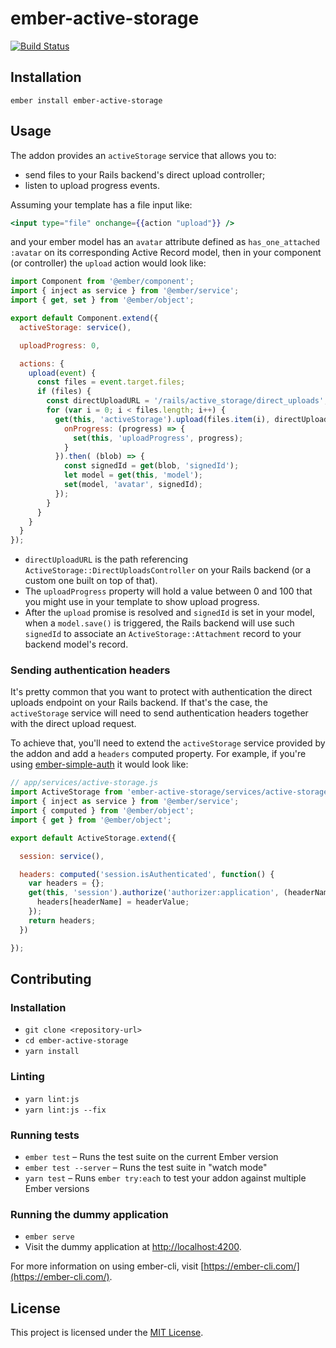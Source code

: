 ember-active-storage
==============================================================================

[![Build Status](https://travis-ci.org/algonauti/ember-active-storage.svg?branch=master)](https://travis-ci.org/algonauti/ember-active-storage)


Installation
------------------------------------------------------------------------------

```
ember install ember-active-storage
```


Usage
------------------------------------------------------------------------------

The addon provides an `activeStorage` service that allows you to:

- send files to your Rails backend's direct upload controller;
- listen to upload progress events.

Assuming your template has a file input like:

```hbs
<input type="file" onchange={{action "upload"}} />
```

and your ember model has an `avatar` attribute defined as `has_one_attached :avatar` on its corresponding Active Record model, then in your component (or controller) the `upload` action would look like:

```javascript
import Component from '@ember/component';
import { inject as service } from '@ember/service';
import { get, set } from '@ember/object';

export default Component.extend({
  activeStorage: service(),

  uploadProgress: 0,

  actions: {
    upload(event) {
      const files = event.target.files;
      if (files) {
        const directUploadURL = '/rails/active_storage/direct_uploads';
        for (var i = 0; i < files.length; i++) {
          get(this, 'activeStorage').upload(files.item(i), directUploadURL, {
            onProgress: (progress) => {
              set(this, 'uploadProgress', progress);
            }
          }).then( (blob) => {
            const signedId = get(blob, 'signedId');
            let model = get(this, 'model');
            set(model, 'avatar', signedId);
          });
        }
      }
    }
  }
});

```

- `directUploadURL` is the path referencing `ActiveStorage::DirectUploadsController` on your Rails backend (or a custom one built on top of that).
- The `uploadProgress` property will hold a value between 0 and 100 that you might use in your template to show upload progress.
- After the `upload` promise is resolved and `signedId` is set in your model, when a `model.save()` is triggered, the Rails backend will use such `signedId` to associate an `ActiveStorage::Attachment` record to your backend model's record.


### Sending authentication headers

It's pretty common that you want to protect with authentication the direct uploads endpoint on your Rails backend. If that's the case, the `activeStorage` service will need to send authentication headers together with the direct upload request.

To achieve that, you'll need to extend the `activeStorage` service provided by the addon and add a `headers` computed property. For example, if you're using [ember-simple-auth](/simplabs/ember-simple-auth) it would look like:

```javascript
// app/services/active-storage.js
import ActiveStorage from 'ember-active-storage/services/active-storage';
import { inject as service } from '@ember/service';
import { computed } from '@ember/object';
import { get } from '@ember/object';

export default ActiveStorage.extend({

  session: service(),

  headers: computed('session.isAuthenticated', function() {
    var headers = {};
    get(this, 'session').authorize('authorizer:application', (headerName, headerValue) => {
      headers[headerName] = headerValue;
    });
    return headers;
  })

});
```


Contributing
------------------------------------------------------------------------------

### Installation

* `git clone <repository-url>`
* `cd ember-active-storage`
* `yarn install`

### Linting

* `yarn lint:js`
* `yarn lint:js --fix`

### Running tests

* `ember test` – Runs the test suite on the current Ember version
* `ember test --server` – Runs the test suite in "watch mode"
* `yarn test` – Runs `ember try:each` to test your addon against multiple Ember versions

### Running the dummy application

* `ember serve`
* Visit the dummy application at [http://localhost:4200](http://localhost:4200).

For more information on using ember-cli, visit [https://ember-cli.com/](https://ember-cli.com/).

License
------------------------------------------------------------------------------

This project is licensed under the [MIT License](LICENSE.md).
